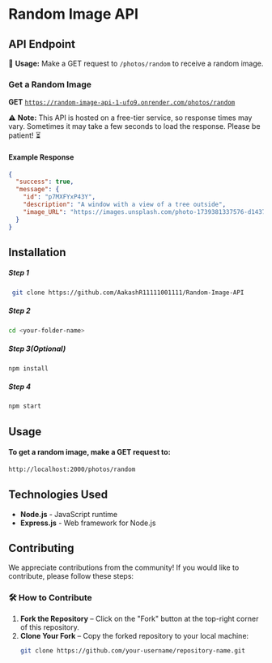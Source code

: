 # Random Image API

## API Endpoint
  
📌 **Usage:** Make a GET request to `/photos/random` to receive a random image.

### Get a Random Image  
**GET** [`https://random-image-api-1-ufo9.onrender.com/photos/random`](https://random-image-api.onrender.com/images/random)  

⚠ **Note:** This API is hosted on a free-tier service, so response times may vary. Sometimes it may take a few seconds to load the response. Please be patient! ⏳

#### Example Response  
```json
{
  "success": true,
  "message": {
    "id": "p7MXFYxP43Y",
    "description": "A window with a view of a tree outside",
    "image_URL": "https://images.unsplash.com/photo-1739381337576-d14376e305d2?ixid=M3w3MTMyNjF8MHwxfHJhbmRvbXx8fHx8fHx8fDE3NDAyNDkwMjh8&ixlib=rb-4.0.3"
  }
}
```

## Installation

##### Step 1  
```sh
 git clone https://github.com/AakashR11111001111/Random-Image-API
```

##### Step 2  
```sh
cd <your-folder-name>
```

##### Step 3(Optional)  
```sh
npm install
```

##### Step 4  
```sh
npm start
```

## Usage

#### To get a random image, make a GET request to:  
```sh
http://localhost:2000/photos/random
```

## Technologies Used
- **Node.js** - JavaScript runtime  
- **Express.js** - Web framework for Node.js  

## Contributing

We appreciate contributions from the community! If you would like to contribute, please follow these steps:

### 🛠 How to Contribute  
1. **Fork the Repository** – Click on the "Fork" button at the top-right corner of this repository.  
2. **Clone Your Fork** – Copy the forked repository to your local machine:  
   ```sh
   git clone https://github.com/your-username/repository-name.git
   
